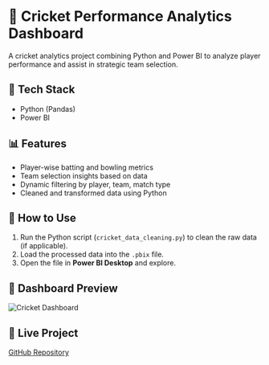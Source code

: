 # 🏏 Cricket Performance Analytics Dashboard

A cricket analytics project combining Python and Power BI to analyze player performance and assist in strategic team selection.

## 🔧 Tech Stack
- Python (Pandas)
- Power BI

## 📊 Features
- Player-wise batting and bowling metrics
- Team selection insights based on data
- Dynamic filtering by player, team, match type
- Cleaned and transformed data using Python

## 🚀 How to Use
1. Run the Python script (`cricket_data_cleaning.py`) to clean the raw data (if applicable).
2. Load the processed data into the `.pbix` file.
3. Open the file in **Power BI Desktop** and explore.

## 📸 Dashboard Preview
![Cricket Dashboard](assets/cricket-dashboard.png)

## 🔗 Live Project
[GitHub Repository](https://github.com/ChaseMewara/Cricket-Performance-Analytics-Dashboard.git)
